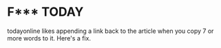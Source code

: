 # F*** TODAY
todayonline likes appending a link back to the article when you copy 7 or more words to it. Here's a fix.
